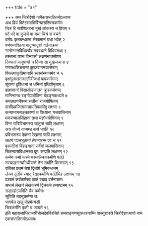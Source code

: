 +++
title = "७१"

+++
अथ चित्रोद्देशो नामैकसप्ततितमोऽध्यायः  
अथ प्रियं वितेऽस्माभिर्विन्यासश्चित्रकर्मणः  
चित्रं हि सर्वशिल्पानां मुखं लोकस्य च प्रियम् १  
पदे पदे वा कुड्ये वा यथा चित्रं सं वचने  
वर्तयः कृतबन्धाश्च लेखामानं यथा भवेत् २  
वर्णगव्यक्तिया यादृग्यादृशो वर्तनाक्रमः  
नानोन्मानविधिश्चैव नवस्थाने विधिस्तथा ३  
हस्तानां यश्च विन्यासो लक्षणनात्रसंशय  
दिव्यानां मानुषाणां च दिव्या सा मुखजन्मना ४  
गणरक्षःकिन्नराणां कुब्जवामनयस्तेषाम्  
विकल्पाकृतिमानानि रूपसंस्थानमेव च ५  
वृक्षगुल्मलतावल्लीवीरुधां पापकर्मणाम्  
शूराणां दुर्विधानां च धनिनां पृथिवीभृताम् ६  
ब्राह्मणानां विसासोडजातन क्रूरकर्मणाम्  
मानिनामथ रङ्गोपजीविनां चेह्रङ्गकथ्यते ७  
रूपलक्षणनैपथ्यं सतीनां राजयोषिताम्  
दासीप्रव्रजितारण्डायतिवल्लीषु लक्षणा ८  
कन्यानामसङ्कारणां च विध्याना गजवाजिनाम्  
मकरव्यालसिंहानां तथा यज्ञोपयोगिनाम् ९  
विना रात्रिविभागस्य ऋतूनां चापि लक्षणम्  
अत्र योज्यं याप्यम्भ्र कथं भवति १०  
प्रविभागस्य देवानां रेखाणां चापि लक्षणम्  
लक्षणं पञ्चभूतानां तेषामारम्भ एव च ११  
वृकादीनां विहङ्गानां सर्वेषां जलवासिनाम्  
चित्रन्यासविधानस्य ब्रूमः सम्प्रति लक्षणम् १२  
कर्मण कर्मा करमे यस्माच्चित्रकर्मणि वर्तते  
तस्याङ्गान्यभिधीयन्ते तेन सर्वानि विस्तरात् १३  
वर्तिका प्रथमं तेषां द्वितीयं भूमिबन्धनम्  
लेख्यं तृतीयं स्याद् रेखाकर्माणि वर्ततेमिह लक्षणम् १४  
पञ्चमं कर्षकर्मच्च षाष्ठं स्याद् वर्तनाक्रमः  
सप्तमं लेखनं लेखकरणं द्विचकर्म तथाष्टमम् १५  
सङ्ग्रहोऽयमिति चैव कर्मणः  
सूत्रिति तदनुक्रमेणा थः  
भावयेन्न खलु मोहमेत्यसौ  
चित्रकर्मणि कृती च जायते १६  
इति महाराजाधिराजश्रीभोजदेवविरचिते समराङ्गणसूत्रधारनाम्नि वास्तुशास्त्रे
चित्रोद्देशाध्यायो नाम एकसप्ततितमोऽध्यायः  
   
